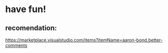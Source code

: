 # have fun!

## recomendation:

https://marketplace.visualstudio.com/items?itemName=aaron-bond.better-comments